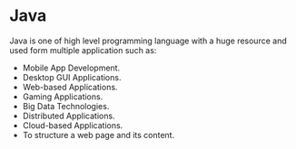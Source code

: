 # Java


Java is one of high level programming language with a huge resource and used form multiple application such as:


* Mobile App Development.
* Desktop GUI Applications.
* Web-based Applications.
* Gaming Applications.
* Big Data Technologies.
* Distributed Applications.
* Cloud-based Applications.
* To structure a web page and its content.



